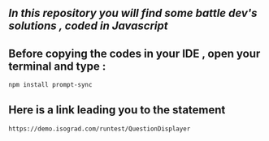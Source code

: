 ## _In this repository you will find some battle dev's solutions , coded in Javascript_

## Before copying the codes in your IDE , open your terminal and type : 

```sh
npm install prompt-sync
```

## Here is a link leading you to the statement

```sh
https://demo.isograd.com/runtest/QuestionDisplayer
```


